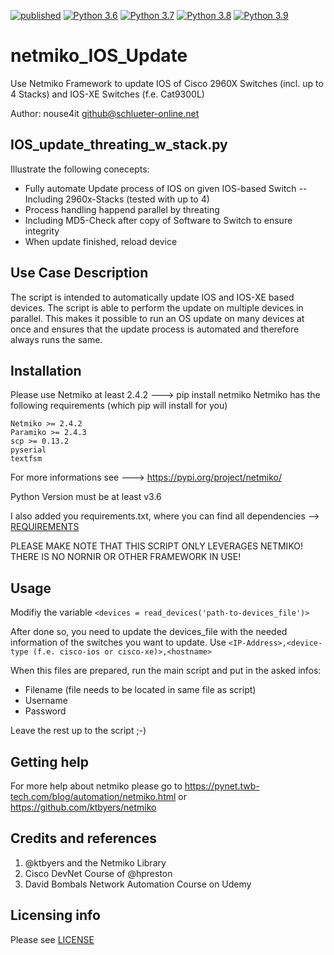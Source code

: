 [![published](https://static.production.devnetcloud.com/codeexchange/assets/images/devnet-published.svg)](https://developer.cisco.com/codeexchange/github/repo/nouse4it/netmiko_IOS_Update)
[![Python 3.6](https://img.shields.io/badge/python-3.6-blue.svg)](https://www.python.org/downloads/release/python-360/)
[![Python 3.7](https://img.shields.io/badge/python-3.7-blue.svg)](https://www.python.org/downloads/release/python-370/)
[![Python 3.8](https://img.shields.io/badge/python-3.8-blue.svg)](https://www.python.org/downloads/release/python-380/)
[![Python 3.9](https://img.shields.io/badge/python-3.9-blue.svg)](https://www.python.org/downloads/release/python-390/)

# netmiko_IOS_Update
Use Netmiko Framework to update IOS of Cisco 2960X Switches (incl. up to 4 Stacks) and IOS-XE Switches (f.e. Cat9300L)

Author: nouse4it <github@schlueter-online.net>

## IOS_update_threating_w_stack.py
Illustrate the following conecepts:
- Fully automate Update process of IOS on given IOS-based Switch
-- Including 2960x-Stacks (tested with up to 4)
- Process handling happend parallel by threating
- Including MD5-Check after copy of Software to Switch to ensure integrity
- When update finished, reload device

## Use Case Description

The script is intended to automatically update IOS and IOS-XE based devices.
The script is able to perform the update on multiple devices in parallel. This makes it possible to run an OS update on many devices at once and ensures that the update process is automated and therefore always runs the same.

## Installation
Please use Netmiko at least 2.4.2 ---> pip install netmiko
Netmiko has the following requirements (which pip will install for you)

    Netmiko >= 2.4.2
    Paramiko >= 2.4.3
    scp >= 0.13.2
    pyserial
    textfsm
For more informations see ---> https://pypi.org/project/netmiko/

Python Version must be at least v3.6

I also added you requirements.txt, where you can find all dependencies --> [REQUIREMENTS](https://github.com/nouse4it/netmiko_IOS_Update/blob/master/REQUIREMENTS.txt)

PLEASE MAKE NOTE THAT THIS SCRIPT ONLY LEVERAGES NETMIKO! THERE IS NO NORNIR OR OTHER FRAMEWORK IN USE!

## Usage
Modifiy the variable `<devices = read_devices('path-to-devices_file')>`

After done so, you need to update the devices_file with the needed information of the switches you want to update.
Use `<IP-Address>,<device-type (f.e. cisco-ios or cisco-xe)>,<hostname>`

When this files are prepared, run the main script and put in the asked infos:
* Filename (file needs to be located in same file as script)
* Username
* Password

Leave the rest up to the script ;-)

## Getting help

For more help about netmiko please go to https://pynet.twb-tech.com/blog/automation/netmiko.html or https://github.com/ktbyers/netmiko

## Credits and references
1. @ktbyers and the Netmiko Library
2. Cisco DevNet Course of @hpreston
3. David Bombals Network Automation Course on Udemy

## Licensing info

Please see [LICENSE](https://github.com/nouse4it/netmiko_IOS_Update/blob/master/LICENSE)
